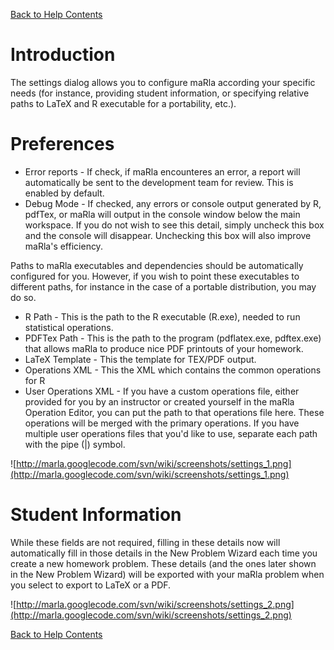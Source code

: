 [Back to Help Contents](HelpContents.md)

# Introduction #

The settings dialog allows you to configure maRla according your specific needs (for instance, providing student information, or specifying relative paths to LaTeX and R executable for a portability, etc.).

# Preferences #

  * Error reports - If check, if maRla encounteres an error, a report will automatically be sent to the development team for review. This is enabled by default.
  * Debug Mode - If checked, any errors or console output generated by R, pdfTex, or maRla will output in the console window below the main workspace. If you do not wish to see this detail, simply uncheck this box and the console will disappear. Unchecking this box will also improve maRla's efficiency.

Paths to maRla executables and dependencies should be automatically configured for you. However, if you wish to point these executables to different paths, for instance in the case of a portable distribution, you may do so.
  * R Path - This is the path to the R executable (R.exe), needed to run statistical operations.
  * PDFTex Path - This is the path to the program (pdflatex.exe, pdftex.exe) that allows maRla to produce nice PDF printouts of your homework.
  * LaTeX Template - This the template for TEX/PDF output.
  * Operations XML - This the XML which contains the common operations for R
  * User Operations XML - If you have a custom operations file, either provided for you by an instructor or created yourself in the maRla Operation Editor, you can put the path to that operations file here. These operations will be merged with the primary operations. If you have multiple user operations files that you'd like to use, separate each path with the pipe (|) symbol.

![http://marla.googlecode.com/svn/wiki/screenshots/settings_1.png](http://marla.googlecode.com/svn/wiki/screenshots/settings_1.png)

# Student Information #

While these fields are not required, filling in these details now will automatically fill in those details in the New Problem Wizard each time you create a new homework problem. These details (and the ones later shown in the New Problem Wizard) will be exported with your maRla problem when you select to export to LaTeX or a PDF.

![http://marla.googlecode.com/svn/wiki/screenshots/settings_2.png](http://marla.googlecode.com/svn/wiki/screenshots/settings_2.png)

[Back to Help Contents](HelpContents.md)